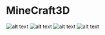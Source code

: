 # MineCraft3D
![alt text](https://github.com/HuynhCongLap/AnimationPerso/blob/master/1.png)
![alt text](https://github.com/HuynhCongLap/AnimationPerso/blob/master/2.png)
![alt text](https://github.com/HuynhCongLap/AnimationPerso/blob/master/3.png)
![alt text](https://github.com/HuynhCongLap/AnimationPerso/blob/master/4.png)
